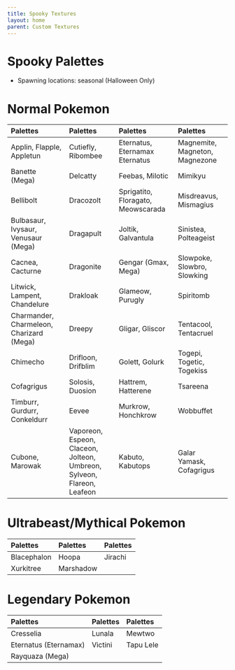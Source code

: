 ```yaml
---
title: Spooky Textures
layout: home
parent: Custom Textures
---
```


# Spooky Palettes
- Spawning locations: seasonal (Halloween Only)
# Normal Pokemon

| Palettes                                 | Palettes                                                                   | Palettes                           | Palettes                       |
|:-----------------------------------------|:---------------------------------------------------------------------------|:-----------------------------------|:-------------------------------|
| Applin, Flapple, Appletun                | Cutiefly, Ribombee                                                         | Eternatus,<br/>Eternamax Eternatus | Magnemite, Magneton, Magnezone |
| Banette (Mega)                           | Delcatty                                                                   | Feebas, Milotic                    | Mimikyu                        |
| Bellibolt                                | Dracozolt                                                                  | Sprigatito, Floragato, Meowscarada | Misdreavus, Mismagius          |
| Bulbasaur, Ivysaur, Venusaur (Mega)      | Dragapult                                                                  | Joltik, Galvantula                 | Sinistea, Polteageist          |
| Cacnea, Cacturne                         | Dragonite                                                                  | Gengar (Gmax, Mega)                | Slowpoke, Slowbro, Slowking    |
| Litwick, Lampent, Chandelure             | Drakloak                                                                   | Glameow, Purugly                   | Spiritomb                      |
| Charmander, Charmeleon, Charizard (Mega) | Dreepy                                                                     | Gligar, Gliscor                    | Tentacool, Tentacruel          |
| Chimecho                                 | Drifloon, Drifblim                                                         | Golett, Golurk                     | Togepi, Togetic, Togekiss      |
| Cofagrigus                               | Solosis, Duosion                                                           | Hattrem, Hatterene                 | Tsareena                       |
| Timburr, Gurdurr, Conkeldurr             | Eevee                                                                      | Murkrow, Honchkrow                 | Wobbuffet                      |
| Cubone, Marowak                          | Vaporeon, Espeon, Claceon,<br/>Jolteon, Umbreon, Sylveon, Flareon, Leafeon | Kabuto, Kabutops                   | Galar Yamask, Cofagrigus       |


# Ultrabeast/Mythical Pokemon

| Palettes        | Palettes  | Palettes |
|:----------------|:----------|:---------|
| Blacephalon     | Hoopa     | Jirachi  |
| Xurkitree       | Marshadow |          |

# Legendary Pokemon

| Palettes              | Palettes | Palettes  |
|:----------------------|:---------|:----------|
| Cresselia             | Lunala   | Mewtwo    |
| Eternatus (Eternamax) | Victini  | Tapu Lele |
| Rayquaza (Mega)       |          |           |

